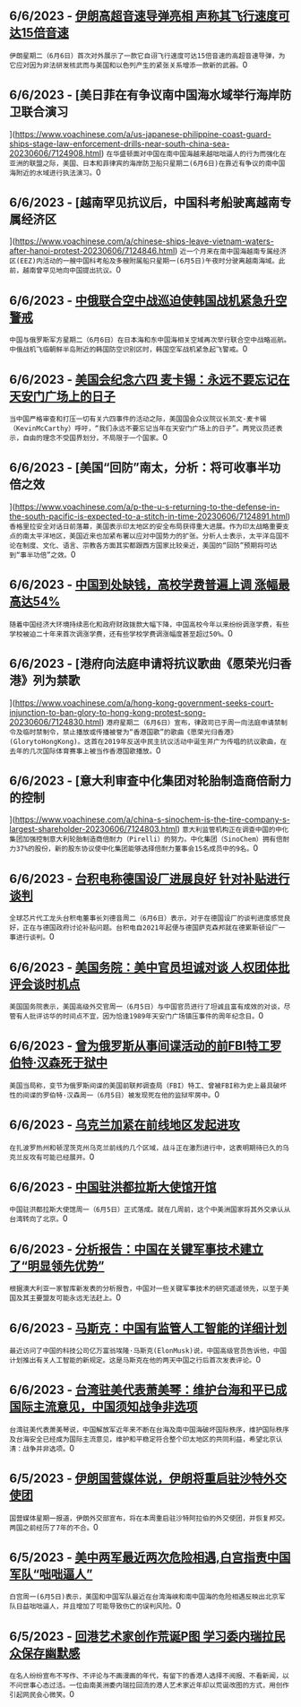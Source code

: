 
  ## 6/6/2023 - [伊朗高超音速导弹亮相 声称其飞行速度可达15倍音速](https://www.voachinese.com/a/iran-unveils-what-it-calls-a-hypersonic-missile-able-to-beat-air-defenses-060623/7125273.html)
 ```伊朗星期二（6月6日）首次对外展示了一款它自诩飞行速度可达15倍音速的高超音速导弹，为它应对因为非法研发核武而与美国和以色列产生的紧张关系增添一款新的武器。```0
  ## 6/6/2023 - [美日菲在有争议南中国海水域举行海岸防卫联合演习

](https://www.voachinese.com/a/us-japanese-philippine-coast-guard-ships-stage-law-enforcement-drills-near-south-china-sea-20230606/7124908.html)
 ```在华盛顿面对中国在南中国海越来越咄咄逼人的行为而强化在亚洲的联盟之际，美国、日本和菲律宾的海岸防卫船只星期二(6月6日)在靠近有争议的南中国海附近的水域进行执法演习。```0
  ## 6/6/2023 - [越南罕见抗议后，中国科考船驶离越南专属经济区

](https://www.voachinese.com/a/chinese-ships-leave-vietnam-waters-after-hanoi-protest-20230606/7124846.html)
 ```近一个月来在南中国海越南专属经济区(EEZ)内活动的一艘中国科考船及多艘附属船只星期一(6月5日)午夜时分驶离越南海域。此前，越南曾罕见地向中国提出抗议。```0
  ## 6/6/2023 - [中俄联合空中战巡迫使韩国战机紧急升空警戒](https://www.voachinese.com/a/china-russia-launch-joint-air-patrol-alarms-south-korea-20230606/7124838.html)
 ```中国与俄罗斯军方星期二（6月6日）在日本海和东中国海相关空域再次举行联合空中战略巡航。中俄战机飞临朝鲜半岛附近的韩国防空识别区时，韩国空军战机紧急起飞警戒。```0
  ## 6/6/2023 - [美国会纪念六四 麦卡锡：永远不要忘记在天安门广场上的日子](https://www.voachinese.com/a/us-house-speaker-mccarthy-china-tiananmen-34-anniversary-20230605/7124614.html)
 ```当中国严格审查和打压一切有关六四事件的活动之际，美国国会众议院议长凯文·麦卡锡（KevinMcCarthy）呼吁，“我们永远不要忘记当年在天安门广场上的日子”。两党议员还表示，自由的理念不受国界划分，不局限于一个国家。```0
  ## 6/6/2023 - [美国“回防”南太，分析：将可收事半功倍之效



](https://www.voachinese.com/a/p-the-u-s-returning-to-the-defense-in-the-south-pacific-is-expected-to-a-stitch-in-time-20230606/7124891.html)
 ```香格里拉安全对话日前落幕，美国表示印太地区的安全布局获得重大进展。作为印太战略重要支点的南太平洋地区，美国近来也加紧布署以应对中国势力的扩张。分析人士表示，太平洋岛国不论在制度、文化、语言、宗教各方面其实都跟西方国家比较亲近，美国的“回防”预期将可达到“事半功倍”之效。```0
  ## 6/6/2023 - [中国到处缺钱，高校学费普遍上调 涨幅最高达54%](https://www.voachinese.com/a/chinese-universities-raise-tuition-fees-by-as-much-as-54-20230606/7124815.html)
 ```随着中国经济大环境持续恶化和政府财政拨款大幅下降，中国高校今年以来纷纷调涨学费，有些学校被迫二十年来首次调涨学费，还有些学校学费调涨幅度甚至超过50%。```0
  ## 6/6/2023 - [港府向法庭申请将抗议歌曲《愿荣光归香港》列为禁歌

](https://www.voachinese.com/a/hong-kong-government-seeks-court-injunction-to-ban-glory-to-hong-kong-protest-song-20230606/7124830.html)
 ```港府星期二（6月6日）宣布，律政司已于周一向法庭申请禁制令及临时禁制令，禁止播放或传播被誉为“香港国歌”的歌曲《愿荣光归香港》(GlorytoHongKong)。这首在2019年反送中民主抗议活动中诞生并广为传唱的抗议歌曲，在去年的几次国际体育赛事上被当作香港国歌播放。```0
  ## 6/6/2023 - [意大利审查中化集团对轮胎制造商倍耐力的控制

](https://www.voachinese.com/a/china-s-sinochem-is-the-tire-company-s-largest-shareholder-20230606/7124803.html)
 ```意大利监管机构正在调查中国的中化集团加强控制意大利轮胎制造商倍耐力（Pirelli）的努力。中化集团（SinoChem）拥有倍耐力37%的股份，新的股东协议使中化集团能够选择倍耐力董事会15名成员中的9名。```0
  ## 6/6/2023 - [台积电称德国设厂进展良好 针对补贴进行谈判](https://www.voachinese.com/a/tsmc-german-plant-20230606/7124684.html)
 ```全球芯片代工龙头台积电董事长刘德音周二（6月6日）表示，对于在德国设厂的谈判进度感觉良好，正在与德国政府讨论补贴问题。台积电自2021年起便与德国萨克森邦就在德累斯顿设厂一事进行谈判。```0
  ## 6/6/2023 - [美国务院：美中官员坦诚对谈 人权团体批评会谈时机点](https://www.voachinese.com/a/us-chinese-officials-talk-20230606/7124655.html)
 ```美国国务院表示，美国高级外交官周一（6月5日）与中国官员进行了坦诚且富有成效的对谈，尽管有人批评访华的时间点不宜，因为恰逢1989年天安门广场镇压事件的周年纪念日。```0
  ## 6/6/2023 - [曾为俄罗斯从事间谍活动的前FBI特工罗伯特·汉森死于狱中](https://www.voachinese.com/a/robert-hanssen-fbi-agent-who-spied-for-russia-found-dead-in-prison-20230606/7124613.html)
 ```美国当局称，变节为俄罗斯间谍的美国前联邦调查局（FBI）特工、曾被FBI称为史上最具破坏性的间谍的罗伯特·汉森周一（6月5日）被发现死在他的监狱牢房中。```0
  ## 6/6/2023 - [乌克兰加紧在前线地区发起进攻](https://www.voachinese.com/a/latest-in-ukraine-ukraine-intensifies-attacks-along-border-lines-20230605/7124563.html)
 ```在扎波罗热州和顿涅茨克州乌克兰前线的几个区域，战斗正在激烈进行中，这表明期待已久的乌克兰反攻有可能已经展开。```0
  ## 6/6/2023 - [中国驻洪都拉斯大使馆开馆](https://www.voachinese.com/a/china-inaugurates-embassy-in-honduras-20230605/7124550.html)
 ```中国驻洪都拉斯大使馆周一（6月5日）正式落成。就在几周前，这个中美洲国家将其外交承认从台湾转向了北京。```0
  ## 6/6/2023 - [分析报告：中国在关键军事技术建立了“明显领先优势”](https://www.voachinese.com/a/china-establishing-commanding-lead-with-key-military-technologies-20230605/7124174.html)
 ```根据澳大利亚一家智库新发表的分析报告，中国对一些关键军事技术的研究遥遥领先，以至于美国及其主要盟友可能永远无法赶上。```0
  ## 6/6/2023 - [马斯克：中国有监管人工智能的详细计划](https://www.voachinese.com/a/musk-says-china-detailed-plans-to-regulate-ai-20230605/7124528.html)
 ```最近访问了中国的科技公司亿万富翁埃隆·马斯克(ElonMusk)说，中国高级官员告诉他，中国计划推出有关人工智能的新规定。这是马斯克在他的两天中国之行后首次发表评论。```0
  ## 6/6/2023 - [台湾驻美代表萧美琴：维护台海和平已成国际主流意见，中国须知战争非选项](https://www.voachinese.com/a/taiwan-top-diplomat-in-us-urged-china-about-war-not-being-an-option-in-taiwan-strait-20230605/7124199.html)
 ```台湾驻美代表萧美琴说，中国解放军近年来不断在台海及南中国海破坏国际秩序，维护国际秩序及台海安全已经成为国际主流意见，维护和平稳定符合整个印太地区的共同利益，希望北京认清：战争并非选项。```0
  ## 6/5/2023 - [伊朗国营媒体说，伊朗将重启驻沙特外交使团](https://www.voachinese.com/a/iran-to-reopen-embassy-to-saudi-20230605/7124177.html)
 ```国营媒体星期一报道，伊朗外交部宣布，将在本周重启驻沙特阿拉伯的外交使团，并恢复邦交。两国之前经历了7年的不合。```0
  ## 6/5/2023 - [美中两军最近两次危险相遇,白宫指责中国军队“咄咄逼人”](https://www.voachinese.com/a/after-dangerous-encounters-us-accuses-china-of-military-aggressiveness-20230605/7124131.html)
 ```白宫周一(6月5日)表示，美国和中国军队最近在台湾海峡和南中国海的危险相遇反映出北京军队日益咄咄逼人，并且增加了可能导致伤亡的误判风险。```0
  ## 6/5/2023 - [回港艺术家创作荒诞P图 学习委内瑞拉民众保存幽默感](https://www.voachinese.com/a/hk-artist-urges-fellow-hongkongers-to-learn-a-sense-of-humor-like-venezuelans-20230605/7123803.html)
 ```在名人纷纷宣布不写作、不评论与不画漫画的年代，有留下的香港人选择不阅报、不看新闻，以不问世事心态过活。一位由南美洲委内瑞拉回流的港人艺术家近年却以荒诞改图的方式，用创作引起网民会心微笑。```0